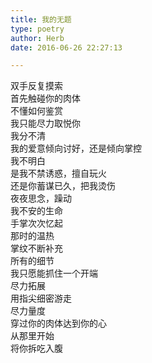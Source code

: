 ```yaml
---  
title: 我的无题  
type: poetry  
author: Herb  
date: 2016-06-26 22:27:13  

---  
```

双手反复摸索  
首先触碰你的肉体  
不懂如何鉴赏  
我只能尽力取悦你    
我分不清  
我的爱意倾向讨好，还是倾向掌控  
我不明白  
是我不禁诱惑，擅自玩火  
还是你蓄谋已久，把我烫伤    
夜夜思念，躁动  
我不安的生命    
手掌次次忆起  
那时的温热  
掌纹不断补充  
所有的细节    
我只愿能抓住一个开端  
尽力拓展  
用指尖细密游走  
尽力量度    
穿过你的肉体达到你的心  
从那里开始  
将你拆吃入腹